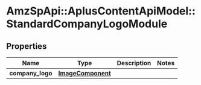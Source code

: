 # AmzSpApi::AplusContentApiModel::StandardCompanyLogoModule

## Properties
Name | Type | Description | Notes
------------ | ------------- | ------------- | -------------
**company_logo** | [**ImageComponent**](ImageComponent.md) |  | 


